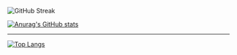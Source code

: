 ![GitHub Streak](https://streak-stats.demolab.com?user=itliuwk&locale=zh_Hans)



[![Anurag's GitHub stats](https://github-readme-stats.vercel.app/api?username=itliuwk&show_icons=true&theme=vue)](https://github.com/itliuwk/readme)

---

[![Top Langs](https://github-readme-stats.vercel.app/api/top-langs/?username=itliuwk&layout=compact)](https://github.com/itliuwk/readme)
